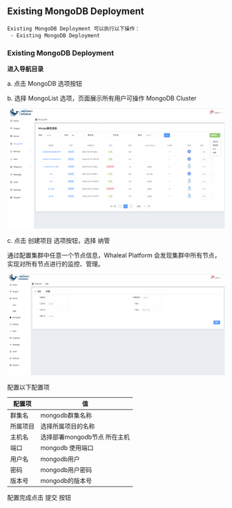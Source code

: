## Existing MongoDB Deployment

```
Existing MongoDB Deployment 可以执行以下操作：
 - Existing MongoDB Deployment
```

### Existing MongoDB Deployment

**进入导航目录**

a. 点击 MongoDB 选项按钮

b. 选择 MongoList 选项，页面展示所有用户可操作 MongoDB Cluster

![1](../../../../../images/whalealPlatformImages/mongodb.png)

c. 点击 创建项目 选项按钮，选择 纳管

通过配置集群中任意一个节点信息，Whaleal Platform 会发现集群中所有节点，实现对所有节点进行的监控、管理。

![1](../../../../../images/whalealPlatformImages/ExistingMongoDBDeployment.png)

配置以下配置项

| 配置项   | 值                           |
| -------- | ---------------------------- |
| 群集名   | mongodb群集名称              |
| 所属项目 | 选择所属项目的名称           |
| 主机名   | 选择部署mongodb节点 所在主机 |
| 端口     | mongodb 使用端口             |
| 用户名   | mongodb用户                  |
| 密码     | mongodb用户密码              |
| 版本号   | mongodb的版本号              |



配置完成点击 提交 按钮